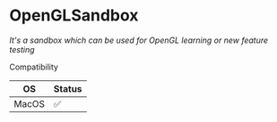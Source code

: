 # OpenGLSandbox

_*It's a sandbox which can be used for OpenGL learning or new feature testing*_

Compatibility

| OS | Status |
 --- |   ---
| MacOS   |  ✅ |
